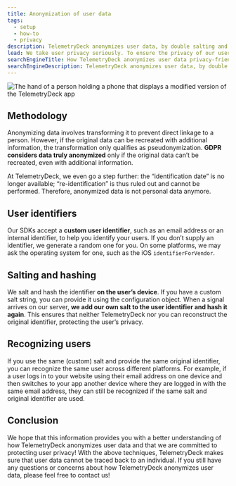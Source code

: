 ```yaml
---
title: Anonymization of user data
tags:
  - setup
  - how-to
  - privacy
description: TelemetryDeck anonymizes user data, by double salting and hashing IDs, to ensure anonymity and protect user privacy while still providing valuable insights.
lead: We take user privacy seriously. To ensure the privacy of our users, we use various techniques to anonymize user data. One of the ways we do this is by using a double hashing technique to anonymize user identifiers.
searchEngineTitle: How TelemetryDeck anonymizes user data privacy-friendly
searchEngineDescription: TelemetryDeck anonymizes user data, by double hashing and salting IDs, to ensure anonymity and protect user privacy while still providing valuable insights.
---
```


![The hand of a person holding a phone that displays a modified version of the TelemetryDeck app](/docs/images/anonymization-display-image.jpg)

## Methodology

Anonymizing data involves transforming it to prevent direct linkage to a person. However, if the original data can be recreated with additional information, the transformation only qualifies as pseudonymization. **GDPR considers data truly anonymized** only if the original data can’t be recreated, even with additional information.

At TelemetryDeck, we even go a step further: the “identification date” is no longer available; “re-identification” is thus ruled out and cannot be performed. Therefore, anonymized data is not personal data anymore.

## User identifiers

Our SDKs accept a **custom user identifier**, such as an email address or an internal identifier, to help you identify your users. If you don’t supply an identifier, we generate a random one for you. On some platforms, we may ask the operating system for one, such as the iOS `identifierForVendor`.

## Salting and hashing

We salt and hash the identifier **on the user’s device**. If you have a custom salt string, you can provide it using the configuration object. When a signal arrives on our server, **we add our own salt to the user identifier and hash it again**. This ensures that neither TelemetryDeck nor you can reconstruct the original identifier, protecting the user’s privacy.

## Recognizing users

If you use the same (custom) salt and provide the same original identifier, you can recognize the same user across different platforms. For example, if a user logs in to your website using their email address on one device and then switches to your app another device where they are logged in with the same email address, they can still be recognized if the same salt and original identifier are used.

## Conclusion

We hope that this information provides you with a better understanding of how TelemetryDeck anonymizes user data and that we are committed to protecting user privacy! With the above techniques, TelemetryDeck makes sure that user data cannot be traced back to an individual. If you still have any questions or concerns about how TelemetryDeck anonymizes user data, please feel free to contact us!

